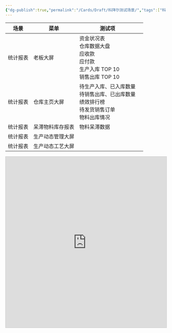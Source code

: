```yaml
---
{"dg-publish":true,"permalink":"/Cards/Draft/科拜尔测试场景/","tags":["科拜尔/蝶创I-MES/WMS"]}
---
```




| 场景   | 菜单       | 测试项                                                         |     |
| ---- | -------- | ----------------------------------------------------------- | --- |
| 统计报表 | 老板大屏     | 资金状况表<br>仓库数据大盘<br>应收款<br>应付款<br>生产入库 TOP 10<br>销售出库 TOP 10 |     |
| 统计报表 | 仓库主页大屏   | 待生产入库、已入库数量<br>待销售出库、已出库数量<br>绩效排行榜<br>待发货销售订单<br>物料出库情况    |     |
| 统计报表 | 呆滞物料库存报表 | 物料呆滞数据                                                      |     |
| 统计报表 | 生产动态管理大屏 |                                                             |     |
| 统计报表 | 生产动态工艺大屏 |                                                             |     |

<iframe class="airtable-embed" src="https://airtable.com/embed/appnCrAM5gGmY50BU/shr8YCirC948fBhnu?viewControls=on" frameborder="0" onmousewheel="" width="100%" height="533" style="background: transparent; border: 1px solid #ccc;"></iframe>